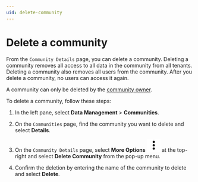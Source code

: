 ```yaml
---
uid: delete-community
---
```


# Delete a community

From the `Community Details` page, you can delete a community. Deleting a community removes all access to all data in the community from all tenants. Deleting a community also removes all users from the community. After you delete a community, no users can access it again.

A community can only be deleted by the [community owner](xref:ccRoles#community-administrators-preview).

To delete a community, follow these steps:

1. In the left pane, select **Data Management** > **Communities**.

1. On the `Communities` page, find the community you want to delete and select **Details**.

1. On the `Community Details` page, select **More Options** ![More Options](../_icons/dots-vertical.svg "More Options") at the top-right and select **Delete Community** from the pop-up menu.

1. Confirm the deletion by entering the name of the community to delete and select **Delete**.
